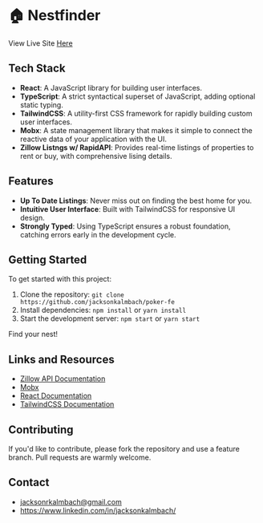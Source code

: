 # 🏠 Nestfinder

View Live Site [Here](https://nest-finder-murex.vercel.app/)

## Tech Stack

- **React**: A JavaScript library for building user interfaces.
- **TypeScript**: A strict syntactical superset of JavaScript, adding optional static typing.
- **TailwindCSS**: A utility-first CSS framework for rapidly building custom user interfaces.
- **Mobx**: A state management library that makes it simple to connect the reactive data of your application with the UI.
- **Zillow Listngs w/ RapidAPI**: Provides real-time listings of properties to rent or buy, with comprehensive lising details.

## Features

- **Up To Date Listings**: Never miss out on finding the best home for you.
- **Intuitive User Interface**: Built with TailwindCSS for responsive UI design.
- **Strongly Typed**: Using TypeScript ensures a robust foundation, catching errors early in the development cycle.

## Getting Started

To get started with this project:

1. Clone the repository: `git clone https://github.com/jacksonkalmbach/poker-fe`
2. Install dependencies: `npm install` or `yarn install`
3. Start the development server: `npm start` or `yarn start`

Find your nest!

## Links and Resources

- [Zillow API Documentation](https://rapidapi.com/apimaker/api/zillow-com1/)
- [Mobx](https://mobx.js.org/README.html/)
- [React Documentation](https://reactjs.org/)
- [TailwindCSS Documentation](https://tailwindcss.com/)

## Contributing

If you'd like to contribute, please fork the repository and use a feature branch. Pull requests are warmly welcome.

## Contact

- jacksonrkalmbach@gmail.com
- https://www.linkedin.com/in/jacksonkalmbach/
